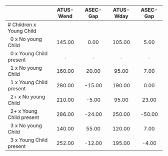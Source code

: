 
|                      |    ATUS-Wend |     ASEC-Gap |    ATUS-Wday |     ASEC-Gap |
| -------------------- | :----------: | :----------: | :----------: | :----------: |
| # Children x Young Child |              |              |              |              |
| &nbsp;&nbsp;0 x No young Child |       145.00 |         0.00 |       105.00 |         5.00 |
| &nbsp;&nbsp;0 x Young Child present |            . |            . |            . |            . |
| &nbsp;&nbsp;1 x No young Child |       160.00 |        20.00 |        95.00 |         7.00 |
| &nbsp;&nbsp;1 x Young Child present |       280.00 |       -15.00 |       190.00 |         0.00 |
| &nbsp;&nbsp;2+ x No young Child |       210.00 |        -5.00 |        95.00 |        23.00 |
| &nbsp;&nbsp;2+ x Young Child present |       286.00 |       -24.00 |       250.00 |       -50.00 |
| &nbsp;&nbsp;3 x No young Child |       140.00 |        55.00 |       120.00 |         7.00 |
| &nbsp;&nbsp;3 x Young Child present |       252.00 |       -12.00 |       195.00 |        -4.00 |

